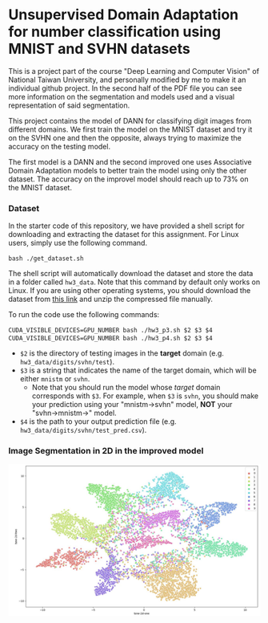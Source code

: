 
# Unsupervised Domain Adaptation for number classification using MNIST and SVHN datasets

This is a project part of the course "Deep Learning and Computer Vision" of National Taiwan University, and personally modified by me to make it an individual github project. 
In the second half of the PDF file you can see more information on the segmentation and models used and a visual representation of said segmentation.

This project contains the model of DANN for classifying digit images from different domains. We first train the model on the MNIST dataset and try it on the SVHN one and then the opposite, always trying to maximize the accuracy on the testing model.

The first model is a DANN and the second improved one uses Associative Domain Adaptation models to better train the model using only the other dataset. The accuracy on the improvel model should reach up to 73% on the MNIST dataset.


### Dataset
In the starter code of this repository, we have provided a shell script for downloading and extracting the dataset for this assignment. For Linux users, simply use the following command.

    bash ./get_dataset.sh
The shell script will automatically download the dataset and store the data in a folder called `hw3_data`. Note that this command by default only works on Linux. If you are using other operating systems, you should download the dataset from [this link](https://www.dropbox.com/s/65qdt9rkt808an4/hw3_data.zip) and unzip the compressed file manually.

To run the code use the following commands:

	CUDA_VISIBLE_DEVICES=GPU_NUMBER bash ./hw3_p3.sh $2 $3 $4
    CUDA_VISIBLE_DEVICES=GPU_NUMBER bash ./hw3_p4.sh $2 $3 $4

-   `$2` is the directory of testing images in the **target** domain (e.g. `hw3_data/digits/svhn/test`).
-   `$3` is a string that indicates the name of the target domain, which will be either `mnistm` or `svhn`. 
	- Note that you should run the model whose *target* domain corresponds with `$3`. For example, when `$3` is `svhn`, you should make your prediction using your "mnistm→svhn" model, **NOT** your "svhn→mnistm→" model.
-   `$4` is the path to your output prediction file (e.g. `hw3_data/digits/svhn/test_pred.csv`).


### Image Segmentation in 2D in the improved model
<img src="example.png" alt="hi" class="inline"/>

